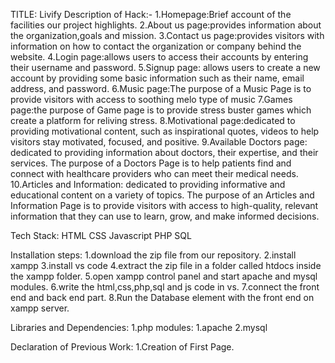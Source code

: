 TITLE: Livify
Description of Hack:-
1.Homepage:Brief account of the facilities our project highlights.
2.About us page:provides information about the organization,goals and mission.
3.Contact us page:provides visitors with information on how to contact the organization or company behind the website.
4.Login page:allows users to access their accounts by entering their username and password.
5.Signup page: allows users to create a new account by providing some basic information such as their name, email address, and password.
6.Music page:The purpose of a Music Page is to provide visitors with access to soothing melo type of music
7.Games page:the purpose of Game page is to provide stress buster games which create a platform for reliving stress.
8.Motivational page:dedicated to providing motivational content, such as inspirational quotes, videos to help visitors stay motivated, focused, and positive.
9.Available Doctors page: dedicated to providing information about doctors, their expertise, and their services. The purpose of a Doctors Page is to help patients find and connect with healthcare providers who can meet their medical needs.
10.Articles and Information: dedicated to providing informative and educational content on a variety of topics. The purpose of an Articles and Information Page is to provide visitors with access to high-quality, relevant information that they can use to learn, grow, and make informed decisions.

Tech Stack:
HTML
CSS
Javascript
PHP
SQL

Installation steps:
1.download the zip file from our repository.
2.install xampp
3.install vs code
4.extract the zip file in a folder called htdocs inside the xampp folder.
5.open xampp control panel and start apache and mysql modules.
6.write the html,css,php,sql and js code in vs.
7.connect the front end and back end part.
8.Run the Database element with the front end on xampp server.

Libraries and Dependencies:
1.php
modules:
1.apache 
2.mysql

Declaration of Previous Work: 
1.Creation of First Page.
